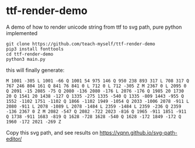 # ttf-render-demo
A demo of how to render unicode string from ttf to svg path, pure python implemented

```
git clone https://github.com/teach-myself/ttf-render-demo
pip3 install fonttools
cd ttf-render-demo
python3 main.py
```

this will finally generate:
```
M 1001 -305 L 1001 -66 Q 1001 54 975 146 Q 950 238 893 317 L 708 317 Q 767 246 804 161 Q 841 76 841 0 L 712 0 L 712 -305 Z M 2367 0 L 2095 0 Q 2091 -15 2085 -75 Q 2080 -136 2080 -176 L 2076 -176 Q 1985 20 1730 20 Q 1541 20 1438 -127 Q 1335 -275 1335 -540 Q 1335 -809 1443 -955 Q 1552 -1102 1751 -1102 Q 1866 -1102 1949 -1054 Q 2033 -1006 2078 -911 L 2080 -911 L 2078 -1089 L 2078 -1484 L 2359 -1484 L 2359 -236 Q 2359 -136 2367 0 Z M 2082 -547 Q 2082 -722 2023 -816 Q 1965 -911 1851 -911 Q 1738 -911 1683 -819 Q 1628 -728 1628 -540 Q 1628 -172 1849 -172 Q 1960 -172 2021 -269 Z
```

Copy this svg path, and see results on https://yqnn.github.io/svg-path-editor/
